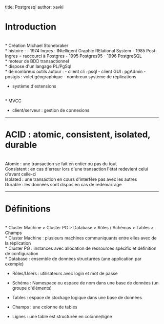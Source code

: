 title: Postgresql
author: xavki


# Introduction

<br>
* Création Michael Stonebraker


<br>
* histoire :
		- 1974 Ingres : INtelligent Graphic RElational System
		- 1985 Post-Ingres = raccourci à Postgres
		- 1995 Postgres95
		- 1996 PostgreSQL

<br>
* moteur de BDD transactionnel

<br>
* dispose d'un langage PL/PgSql

<br>
* de nombreux outils autour :
		- client cli : psql
		- client GUI : pgAdmin
		-	postgis : volet géographique
		- nombreux système de réplications

* système d'extensions

<br>
* MVCC

* client/serveur : gestion de connexions

------------------------------------------------------------


# ACID : atomic, consistent, isolated, durable



<br>
Atomic : une transaction se fait en entier ou pas du tout


<br>
Consistent : en cas d'erreur lors d'une transaction l'état redevient celui d'avant celle-ci


<br>
Isolated : une transaction en cours d'interfère pas avec les autres


<br>
Durable : les données sont dispos en cas de redémarrage



-------------------------------------------------------------


# Définitions


<br>
* Cluster Machine > Cluster PG > Database > Rôles / Schémas > Tables > Champs


<br>
* Cluster Machine : plusieurs machines communiquants entre elles avec de la réplication


<br>
* Cluster PG : instances avec allocation de ressources spécific et définition de configuration


<br>
* Database : ensemble de données structurées (une application par exemple)

* Rôles/Users : utilisateurs avec login et mot de passe

* Schéma : Namespace ou espace de nom dans une base de données (un groupe d'éléments)

* Tables : espace de stockage logique dans une base de données

* Champs : une colonne de tables

* Lignes : une table est structurée en colonne/ligne


